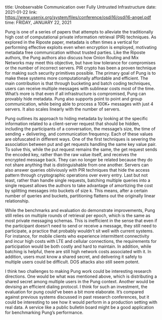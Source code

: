 title: Unobservable Communication over Fully Untrusted Infrastructure
date: 2021-01-22
link: https://www.usenix.org/system/files/conference/osdi16/osdi16-angel.pdf
time: FRIDAY, JANUARY 22, 2021

Pung is one of a series of papers that attempts to alleviate the traditionally high cost of computational private information retrieval (PIR) techniques. As explored in the Riposte paper, metadata is often times a vertical for performing effective exploits even when encryption is employed, motivating metadata free communication without trusted parties. Like the Riposte authors, the Pung authors also discuss how Onion Routing and Mix Networks may meet this objective, but have low tolerance for compromises or the number of incorrect servers. PIR crypto has been a proven technique for making such security primitives possible. The primary goal of Pung is to make these systems more computationally affordable and efficient. The main contribution is that through bucketing and batch coding techniques, users can receive multiple messages with sublinear costs most of the time. What’s more is that even if all infrastructure is compromised, Pung can provably hide metadata. Pung also supports point to point and group communication, while being able to process a 100K+ messages with just 4 servers. It also scales linearly with the number of servers.

Pung outlines its approach to hiding metadata by looking at the specific information related to a client-server request that should be hidden, including the participants of a conversation, the message’s size, the time of sending + delivering, and communication frequency. Each of these values are obfuscated in different ways. One of the first techniques is severing the association between put and get requests handling the same key value pair. To solve this, while the put request remains the same, the get request sends the encoded key, rather than the raw value itself, and receives the encrypted message back. They can no longer be related because they do not share anything that is distinguishable from one another. Servers can also answer queries obliviously with PIR techniques that hide the access pattern through cryptographic operations over every entry. Last but not least, rather than handle single requests, batching multiple queries into a single request allows the authors to take advantage of amortizing the cost by splitting messages into buckets of size k. This means, after a certain number of queries and buckets, partitioning flattens out the originally linear relationship.

While the benchmarks and evaluation do demonstrate improvements, Pung still relies on multiple rounds of retrieval per epoch, which is the same as most private messaging schemas. This is inefficient in the sense that even if the participant doesn’t need to send or receive a message, they still need to participate, a practice that probably wouldn’t sit well with current systems. For instance, for mobile clients who experience intermittent connectivity and incur high costs with LTE and cellular connections, the requirements for participation would be both costly and hard to maintain. In addition, while batching is helpful, there are still high network costs associated with it. In addition, users must know a shared secret, and delivering it safely to multiple users could be difficult. DOS attacks also still seem potent.

I think two challenges to making Pung work could be interesting research directions. One would be what was mentioned above, which is distributing a shared secret among multiple users in the Pung context. Another would be devising an efficient dialing protocol. I think for such an investment, the evaluation for pung could’ve been a bit more elaborate. It’s compared against previous systems discussed in past research conferences, but it could be interesting to see how it would perform in a production setting with real data. A service like a public bulletin board might be a good application for benchmarking Pung’s performance.
